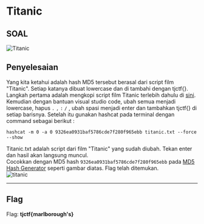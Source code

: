# Titanic

## SOAL
![Titanic](https://user-images.githubusercontent.com/26424136/83098919-0c6ae900-a0d6-11ea-83bb-33ce3cab335e.PNG)

## Penyelesaian
Yang kita ketahui adalah hash MD5 tersebut berasal dari script film "Titanic". Setiap katanya dibuat lowercase dan di tambahi dengan tjctf{}. 
Langkah pertama adalah mengkopi script film Titanic terlebih dahulu di [sini](http://sites.inka.de/humpty/titanic/script.html). Kemudian dengan bantuan visual studio code, ubah semua menjadi lowercase, hapus `.` `,` `:` `/` , ubah spasi menjadi enter dan tambahkan tjctf{} di setiap barisnya.
Setelah itu gunakan hashcat pada terminal dengan command sebagai berikut :

    hashcat -m 0 -a 0 9326ea0931baf5786cde7f280f965ebb titanic.txt --force --show

Titanic.txt adalah script dari film "Titanic" yang sudah diubah. Tekan enter dan hasil akan langsung muncul. <br />
Cocokkan dengan MD5 hash `9326ea0931baf5786cde7f280f965ebb` pada [MD5 Hash Generator](https://passwordsgenerator.net/md5-hash-generator/) seperti gambar diatas. Flag telah ditemukan. <br />
![titanic](https://user-images.githubusercontent.com/26424136/83210293-adb07880-a184-11ea-8f29-c92419bb0c02.PNG) <br />

____________________________________
## Flag

Flag: <b>tjctf{marlborough's}</b>
